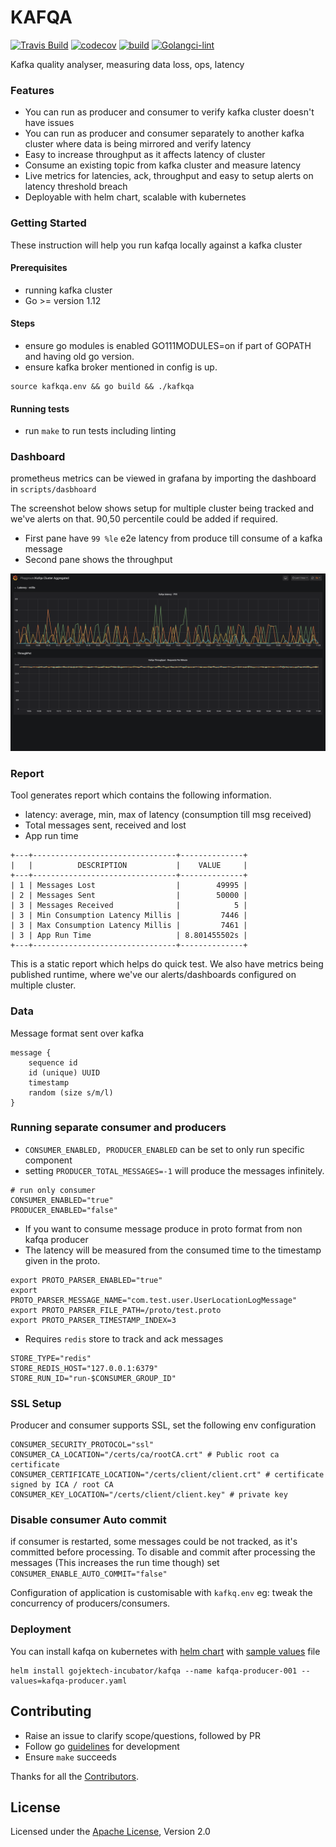 # KAFQA
[![Travis Build](https://travis-ci.org/gojek/kafqa.svg?branch=master)](https://travis-ci.org/gojek/kafqa)
[![codecov](https://codecov.io/gh/gojek/kafqa/branch/master/graph/badge.svg)](https://codecov.io/gh/gojek/kafqa)
[![build](https://github.com/gojek/kafqa/actions/workflows/build.yml/badge.svg)](https://github.com/gojek/kafqa/actions/workflows/build.yml)
[![Golangci-lint](https://github.com/gojek/kafqa/actions/workflows/golangci.yml/badge.svg)](https://github.com/gojek/kafqa/actions/workflows/golangci.yml)

Kafka quality analyser, measuring data loss, ops, latency

### Features
* You can run as producer and consumer to verify kafka cluster doesn't have issues
* You can run as producer and consumer separately to another kafka cluster where data is being mirrored and verify latency
* Easy to increase throughput as it affects latency of cluster
* Consume an existing topic from kafka cluster and measure latency
* Live metrics for latencies, ack, throughput and easy to setup alerts on latency threshold breach
* Deployable with helm chart, scalable with kubernetes

### Getting Started
These instruction will help you run kafqa locally against a kafka cluster

#### Prerequisites
* running kafka cluster
* Go >= version 1.12

#### Steps
* ensure go modules is enabled GO111MODULES=on if part of GOPATH and having old go version.
* ensure kafka broker mentioned in config is up.

```
source kafkqa.env && go build && ./kafkqa
```
#### Running tests

* run `make` to run tests including linting

### Dashboard
prometheus metrics can be viewed in grafana by importing the dashboard in `scripts/dasbhoard`

The screenshot below shows setup for multiple cluster being tracked and we've alerts on that. 90,50 percentile could be added if required.

* First pane have `99 %le` e2e latency from produce till consume of a kafka message
* Second pane shows the throughput

![Kafqa Aggregated Dashboard](./scripts/dashboard/kafqa_cluster_aggregated.png)

### Report

Tool generates report which contains the following information.

* latency: average, min, max of latency (consumption till msg received)
* Total messages sent, received and lost
* App run time

```
+---+--------------------------------+--------------+
|   |          DESCRIPTION           |    VALUE     |
+---+--------------------------------+--------------+
| 1 | Messages Lost                  |        49995 |
| 2 | Messages Sent                  |        50000 |
| 3 | Messages Received              |            5 |
| 3 | Min Consumption Latency Millis |         7446 |
| 3 | Max Consumption Latency Millis |         7461 |
| 3 | App Run Time                   | 8.801455502s |
+---+--------------------------------+--------------+
```
This is a static report which helps do quick test. We also have metrics being published runtime, where we've our alerts/dashboards configured on multiple cluster.

### Data

Message format sent over kafka
```
message {
    sequence id
    id (unique) UUID
    timestamp
    random (size s/m/l)
}
```

### Running separate consumer and producers
* `CONSUMER_ENABLED, PRODUCER_ENABLED` can be set to only run specific component
* setting `PRODUCER_TOTAL_MESSAGES=-1` will produce the messages infinitely.

```
# run only consumer
CONSUMER_ENABLED="true"
PRODUCER_ENABLED="false"
```

* If you want to consume message produce in proto format from non kafqa producer
* The latency will be measured from the consumed time to the timestamp given in the proto. 

```
export PROTO_PARSER_ENABLED="true"
export PROTO_PARSER_MESSAGE_NAME="com.test.user.UserLocationLogMessage"
export PROTO_PARSER_FILE_PATH=/proto/test.proto
export PROTO_PARSER_TIMESTAMP_INDEX=3
```

* Requires `redis` store to track and ack messages
```
STORE_TYPE="redis"
STORE_REDIS_HOST="127.0.0.1:6379"
STORE_RUN_ID="run-$CONSUMER_GROUP_ID"
```

### SSL Setup
Producer and consumer supports SSL, set the following env configuration

```
CONSUMER_SECURITY_PROTOCOL="ssl"
CONSUMER_CA_LOCATION="/certs/ca/rootCA.crt" # Public root ca certificate
CONSUMER_CERTIFICATE_LOCATION="/certs/client/client.crt" # certificate signed by ICA / root CA
CONSUMER_KEY_LOCATION="/certs/client/client.key" # private key
```

### Disable consumer Auto commit
if consumer is restarted, some messages could be not tracked, as it's committed before processing.
To disable and commit after processing the messages (This increases the run time though) set `CONSUMER_ENABLE_AUTO_COMMIT="false"`

Configuration of application is customisable with `kafkq.env` eg: tweak the concurrency of producers/consumers.


### Deployment

You can install kafqa on kubernetes with [helm chart](https://github.com/gojektech/charts/tree/master/incubator/kafqa) with [sample values](https://github.com/gojektech/charts/blob/master/incubator/kafqa/values.yaml) file
```
helm install gojektech-incubator/kafqa --name kafqa-producer-001 --values=kafqa-producer.yaml
```

## Contributing
* Raise an issue to clarify scope/questions, followed by PR
* Follow go [guidelines](https://golang.org/doc/effective_go.html) for development
* Ensure `make` succeeds

Thanks for all the [Contributors](https://github.com/gojek/kafqa/graphs/contributors).

## License
Licensed under the [Apache License](./LICENSE), Version 2.0
